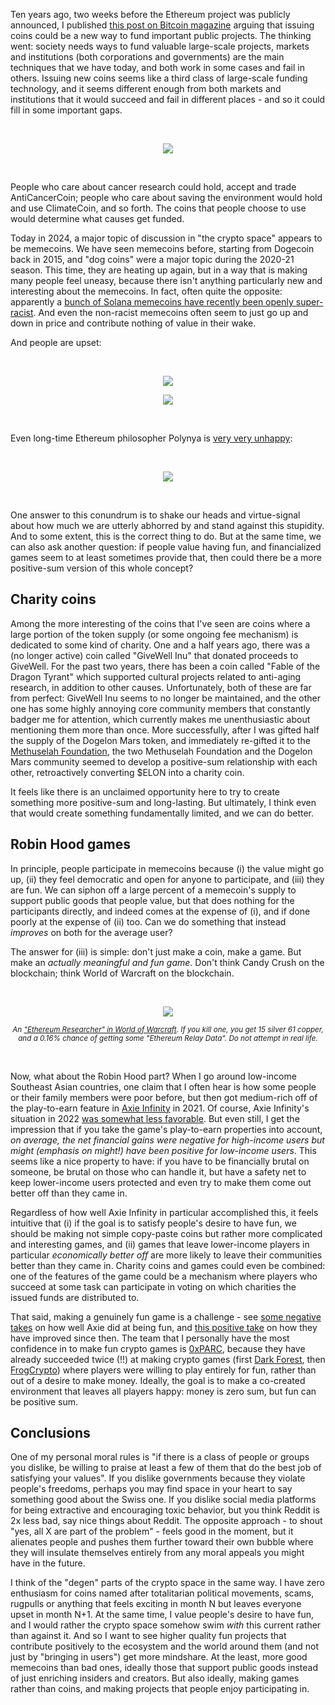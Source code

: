 [category]: <> (General,Blockchains)
[date]: <> (2024/03/29)
[title]: <> (What else could memecoins be?)

Ten years ago, two weeks before the Ethereum project was publicly announced, I published [this post on Bitcoin magazine](https://bitcoinmagazine.com/markets/markets-institutions-currencies-new-method-social-incentivization-1389412608) arguing that issuing coins could be a new way to fund important public projects. The thinking went: society needs ways to fund valuable large-scale projects, markets and institutions (both corporations and governments) are the main techniques that we have today, and both work in some cases and fail in others. Issuing new coins seems like a third class of large-scale funding technology, and it seems different enough from both markets and institutions that it would succeed and fail in different places - and so it could fill in some important gaps.

<center><br>

[![](../../../../images/memecoins/mic.png)](https://bitcoinmagazine.com/markets/markets-institutions-currencies-new-method-social-incentivization-1389412608)

</center><br>

People who care about cancer research could hold, accept and trade AntiCancerCoin; people who care about saving the environment would hold and use ClimateCoin, and so forth. The coins that people choose to use would determine what causes get funded.

Today in 2024, a major topic of discussion in "the crypto space" appears to be memecoins. We have seen memecoins before, starting from Dogecoin back in 2015, and "dog coins" were a major topic during the 2020-21 season. This time, they are heating up again, but in a way that is making many people feel uneasy, because there isn't anything particularly new and interesting about the memecoins. In fact, often quite the opposite: apparently a [bunch of Solana memecoins have recently been openly super-racist](https://www.reddit.com/r/solana/comments/1bnj8yz/solana_racist_memecoins_are_out_of_control/). And even the non-racist memecoins often seem to just go up and down in price and contribute nothing of value in their wake.

And people are upset:

<center><br>

![](../../../../images/memecoins/mc1.png)

![](../../../../images/memecoins/mc2.png)

</center><br>

Even long-time Ethereum philosopher Polynya is [very very unhappy](https://polynya.mirror.xyz/ptscXuh3J3KOj2uJAn0vrEanpn2nauwA7iytYZ4cM9U):

<center><br>

![](../../../../images/memecoins/polynya.png)

</center><br>

One answer to this conundrum is to shake our heads and virtue-signal about how much we are utterly abhorred by and stand against this stupidity. And to some extent, this is the correct thing to do. But at the same time, we can also ask another question: if people value having fun, and financialized games seem to at least sometimes provide that, then could there be a more positive-sum version of this whole concept?

## Charity coins

Among the more interesting of the coins that I've seen are coins where a large portion of the token supply (or some ongoing fee mechanism) is dedicated to some kind of charity. One and a half years ago, there was a (no longer active) coin called "GiveWell Inu" that donated proceeds to GiveWell. For the past two years, there has been a coin called "Fable of the Dragon Tyrant" which supported cultural projects related to anti-aging research, in addition to other causes. Unfortunately, both of these are far from perfect: GiveWell Inu seems to no longer be maintained, and the other one has some highly annoying core community members that constantly badger me for attention, which currently makes me unenthusiastic about mentioning them more than once. More successfully, after I was gifted half the supply of the Dogelon Mars token, and immediately re-gifted it to the [Methuselah Foundation](https://www.mfoundation.org/), the two Methuselah Foundation and the Dogelon Mars community seemed to develop a positive-sum relationship with each other, retroactively converting $ELON into a charity coin.

It feels like there is an unclaimed opportunity here to try to create something more positive-sum and long-lasting. But ultimately, I think even that would create something fundamentally limited, and we can do better.

## Robin Hood games

In principle, people participate in memecoins because (i) the value might go up, (ii) they feel democratic and open for anyone to participate, and (iii) they are fun. We can siphon off a large percent of a memecoin's supply to support public goods that people value, but that does nothing for the participants directly, and indeed comes at the expense of (i), and if done poorly at the expense of (ii) too. Can we do something that instead _improves_ on both for the average user?

The answer for (iii) is simple: don't just make a coin, make a game. But make an _actually meaningful and fun game_. Don't think Candy Crush on the blockchain; think World of Warcraft on the blockchain.

<center><br>

![](../../../../images/memecoins/er.jpg)

<small><i>An ["Ethereum Researcher" in World of Warcraft](https://www.wowhead.com/npc=20456/ethereum-researcher). If you kill one, you get 15 silver 61 copper, and a 0.16% chance of getting some "Ethereum Relay Data". Do not attempt in real life.</i></small>

</center><br>

Now, what about the Robin Hood part? When I go around low-income Southeast Asian countries, one claim that I often hear is how some people or their family members were poor before, but then got medium-rich off of the play-to-earn feature in [Axie Infinity](https://restofworld.org/2021/axie-infinity/) in 2021. Of course, Axie Infinity's situation in 2022 [was somewhat less favorable](https://restofworld.org/2022/axie-infinity-hack/). But even still, I get the impression that if you take the game's play-to-earn properties into account, _on average, the net financial gains were negative for high-income users but might (emphasis on might!) have been positive for low-income users_. This seems like a nice property to have: if you have to be financially brutal on someone, be brutal on those who can handle it, but have a safety net to keep lower-income users protected and even try to make them come out better off than they came in.

Regardless of how well Axie Infinity in particular accomplished this, it feels intuitive that (i) if the goal is to satisfy people's desire to have fun, we should be making not simple copy-paste coins but rather more complicated and interesting games, and (ii) games that leave lower-income players in particular _economically better off_ are more likely to leave their communities better than they came in. Charity coins and games could even be combined: one of the features of the game could be a mechanism where players who succeed at some task can participate in voting on which charities the issued funds are distributed to.

That said, making a genuinely fun game is a challenge - see [some negative takes](https://www.reddit.com/r/AxieInfinity/comments/ve6juo/honestly_does_anyone_here_really_play_axie/) on how well Axie did at being fun, and [this positive take](https://medium.com/udonis/analyzing-axie-infinity-gameplay-play-to-earn-model-687981f0a766) on how they have improved since then. The team that I personally have the most confidence in to make fun crypto games is [0xPARC](https://0xparc.org/), because they have already succeeded twice (!!) at making crypto games (first [Dark Forest](https://zkga.me/), then [FrogCrypto](https://github.com/TomAFrench/frogcrypto)) where players were willing to play entirely for fun, rather than out of a desire to make money. Ideally, the goal is to make a co-created environment that leaves all players happy: money is zero sum, but fun can be positive sum.

## Conclusions

One of my personal moral rules is "if there is a class of people or groups you dislike, be willing to praise at least a few of them that do the best job of satisfying your values". If you dislike governments because they violate people's freedoms, perhaps you may find space in your heart to say something good about the Swiss one. If you dislike social media platforms for being extractive and encouraging toxic behavior, but you think Reddit is 2x less bad, say nice things about Reddit. The opposite approach - to shout "yes, all X are part of the problem" - feels good in the moment, but it alienates people and pushes them further toward their own bubble where they will insulate themselves entirely from any moral appeals you might have in the future.

I think of the "degen" parts of the crypto space in the same way. I have zero enthusiasm for coins named after totalitarian political movements, scams, rugpulls or anything that feels exciting in month N but leaves everyone upset in month N+1. At the same time, I value people's desire to have fun, and I would rather the crypto space somehow swim _with_ this current rather than against it. And so I want to see higher quality fun projects that contribute positively to the ecosystem and the world around them (and not just by "bringing in users") get more mindshare. At the least, more good memecoins than bad ones, ideally those that support public goods instead of just enriching insiders and creators. But also ideally, making games rather than coins, and making projects that people enjoy participating in.
